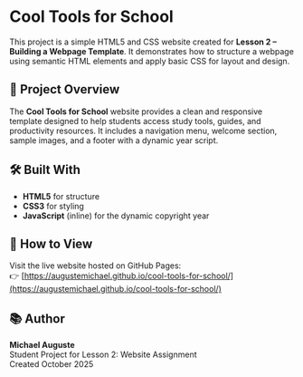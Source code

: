 # Cool Tools for School

This project is a simple HTML5 and CSS website created for **Lesson 2 – Building a Webpage Template**. It demonstrates how to structure a webpage using semantic HTML elements and apply basic CSS for layout and design.

## 🧭 Project Overview
The **Cool Tools for School** website provides a clean and responsive template designed to help students access study tools, guides, and productivity resources. It includes a navigation menu, welcome section, sample images, and a footer with a dynamic year script.

## 🛠️ Built With
- **HTML5** for structure  
- **CSS3** for styling  
- **JavaScript** (inline) for the dynamic copyright year  

## 🚀 How to View
Visit the live website hosted on GitHub Pages:  
👉 [https://augustemichael.github.io/cool-tools-for-school/](https://augustemichael.github.io/cool-tools-for-school/)

## 📚 Author
**Michael Auguste**  
Student Project for Lesson 2: Website Assignment  
Created October 2025
